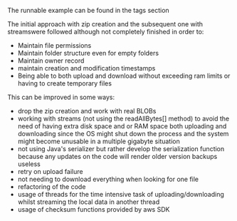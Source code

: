 The runnable example can be found in the tags section

The initial approach with zip creation and the subsequent one with streamswere followed although not completely finished in order to:
- Maintain file permissions
- Maintain folder structure even for empty folders
- Maintain owner record
- maintain creation and modification timestamps
- Being able to both upload and download without exceeding ram limits or having to create temporary files



This can be improved in some ways:
- drop the zip creation and work with real BLOBs
- working with streams (not using the readAllBytes[] method) to avoid the need of having extra disk space and or RAM space both uploading and downloading since the OS might shut down the process and the system might become unusable in a multiple gigabyte situation
- not using Java's serializer but rather develop the serialization function because any updates on the code will render older version backups useless
- retry on upload failure
- not needing to download everything when looking for one file
- refactoring of the code
- usage of threads for the time intensive task of uploading/downloading whilst streaming the local data in another thread
- usage of checksum functions provided by aws SDK